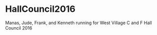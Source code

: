 # HallCouncil2016
Manas, Jude, Frank, and Kenneth running for West Village C and F Hall Council 2016
